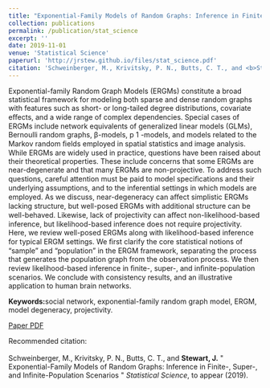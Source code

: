 ```yaml
---
title: "Exponential-Family Models of Random Graphs: Inference in Finite-, Super-, and Infinite-Population Scenarios"
collection: publications
permalink: /publication/stat_science
excerpt: ''
date: 2019-11-01
venue: 'Statistical Science'
paperurl: 'http://jrstew.github.io/files/stat_science.pdf'
citation: 'Schweinberger, M., Krivitsky, P. N., Butts, C. T., and <b>Stewart, J.</b> &quot;Exponential-Family Models of Random Graphs: Inference in Finite-, Super-, and Infinite-Population Scenarios &quot; <i>Statistical Science</i>, to appear (2019). <a href="http://jrstew.github.io/files/stat_science.pdf">[PDF]</a>'
---
```


Exponential-family Random Graph Models (ERGMs) constitute a broad statistical framework for modeling both sparse and dense random graphs with features such as short- or long-tailed degree distributions, covariate eﬀects, and a wide range of complex dependencies. Special cases of ERGMs include network equivalents of generalized linear models (GLMs), Bernoulli random graphs, β-models, p 1 -models, and models related to the Markov random ﬁelds employed in spatial statistics and image analysis. While ERGMs are widely used in practice, questions have been raised about their theoretical properties. These include concerns that some ERGMs are near-degenerate and that many ERGMs are non-projective. To address such questions, careful attention must be paid to model speciﬁcations and their underlying assumptions, and to the inferential settings in which models are employed. As we discuss, near-degeneracy can aﬀect simplistic ERGMs lacking structure, but well-posed ERGMs with additional structure can be well-behaved. Likewise, lack of projectivity can aﬀect non-likelihood-based inference, but likelihood-based inference does not require projectivity. Here, we review well-posed ERGMs along with likelihood-based inference for typical ERGM settings. We ﬁrst clarify the core statistical notions of “sample” and “population” in the ERGM framework, separating the process that generates the population graph from the observation process. We then review likelihood-based inference in ﬁnite-, super-, and inﬁnite-population scenarios. We conclude with consistency results, and an illustrative application to human brain networks.



<b>Keywords:</b>social network, exponential-family random graph model, ERGM, model degeneracy, projectivity. 


[Paper PDF](http://jrstew.github.io/files/stat_science.pdf)

Recommended citation: <br><br>Schweinberger, M., Krivitsky, P. N., Butts, C. T., and <b>Stewart, J.</b> &quot;
Exponential-Family Models of Random Graphs: Inference in Finite-, Super-, and Infinite-Population Scenarios
&quot; <i>Statistical Science</i>, to appear (2019). 

